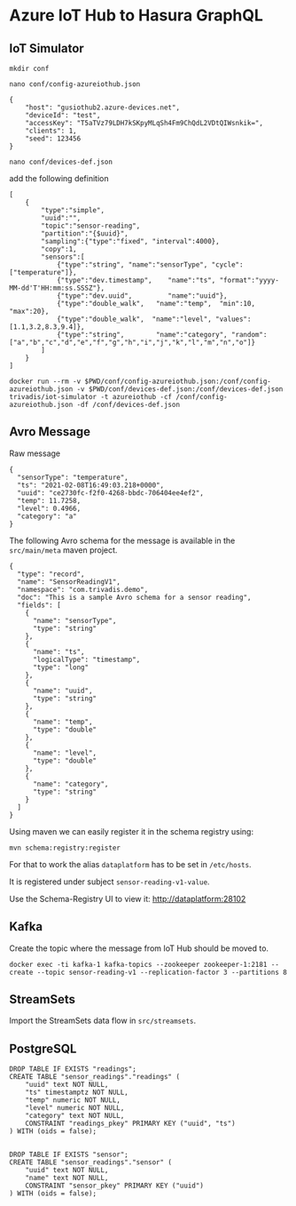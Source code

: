 # Azure IoT Hub to Hasura GraphQL

## IoT Simulator

```
mkdir conf
```

```
nano conf/config-azureiothub.json
```

```
{
	"host": "gusiothub2.azure-devices.net",
	"deviceId": "test",
	"accessKey": "T5aTVz79LDH7kSKpyMLqSh4Fm9ChQdL2VDtQIWsnkik=",
	"clients": 1,
	"seed": 123456
}
```

```
nano conf/devices-def.json
```

add the following definition

```
[
    {
        "type":"simple",
        "uuid":"",
        "topic":"sensor-reading",
        "partition":"{$uuid}",
        "sampling":{"type":"fixed", "interval":4000},
        "copy":1,
        "sensors":[
            {"type":"string", "name":"sensorType", "cycle":["temperature"]},
            {"type":"dev.timestamp",    "name":"ts", "format":"yyyy-MM-dd'T'HH:mm:ss.SSSZ"},
            {"type":"dev.uuid",         "name":"uuid"},
            {"type":"double_walk",   "name":"temp",  "min":10, "max":20},
            {"type":"double_walk",  "name":"level", "values": [1.1,3.2,8.3,9.4]},
            {"type":"string",        "name":"category", "random": ["a","b","c","d","e","f","g","h","i","j","k","l","m","n","o"]}
        ]
    }
]
```

```
docker run --rm -v $PWD/conf/config-azureiothub.json:/conf/config-azureiothub.json -v $PWD/conf/devices-def.json:/conf/devices-def.json trivadis/iot-simulator -t azureiothub -cf /conf/config-azureiothub.json -df /conf/devices-def.json
```

## Avro Message

Raw message

```
{
  "sensorType": "temperature",
  "ts": "2021-02-08T16:49:03.218+0000",
  "uuid": "ce2730fc-f2f0-4268-bbdc-706404ee4ef2",
  "temp": 11.7258,
  "level": 0.4966,
  "category": "a"
}
```

The following Avro schema for the message is available in the `src/main/meta` maven project. 

```
{
  "type": "record",
  "name": "SensorReadingV1",
  "namespace": "com.trivadis.demo",
  "doc": "This is a sample Avro schema for a sensor reading",
  "fields": [
    {
      "name": "sensorType",
      "type": "string"
    },
    {
      "name": "ts",
      "logicalType": "timestamp",
      "type": "long"
    },
    {
      "name": "uuid",
      "type": "string"
    },
    {
      "name": "temp",
      "type": "double"
    },
    {
      "name": "level",
      "type": "double"
    },
    {
      "name": "category",
      "type": "string"
    }
  ]
}
```

Using maven we can easily register it in the schema registry using: 

```
mvn schema:registry:register
```

For that to work the alias `dataplatform` has to be set in `/etc/hosts`.

It is registered under subject `sensor-reading-v1-value`.

Use the Schema-Registry UI to view it: <http://dataplatform:28102>

## Kafka

Create the topic where the message from IoT Hub should be moved to.

```
docker exec -ti kafka-1 kafka-topics --zookeeper zookeeper-1:2181 --create --topic sensor-reading-v1 --replication-factor 3 --partitions 8 
```

## StreamSets


Import the StreamSets data flow in `src/streamsets`.

## PostgreSQL

```
DROP TABLE IF EXISTS "readings";
CREATE TABLE "sensor_readings"."readings" (
    "uuid" text NOT NULL,
    "ts" timestamptz NOT NULL,
    "temp" numeric NOT NULL,
    "level" numeric NOT NULL,
    "category" text NOT NULL,
    CONSTRAINT "readings_pkey" PRIMARY KEY ("uuid", "ts")
) WITH (oids = false);


DROP TABLE IF EXISTS "sensor";
CREATE TABLE "sensor_readings"."sensor" (
    "uuid" text NOT NULL,
    "name" text NOT NULL,
    CONSTRAINT "sensor_pkey" PRIMARY KEY ("uuid")
) WITH (oids = false);
```
